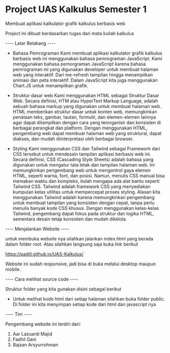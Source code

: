 # Project UAS Kalkulus Semester 1
Membuat aplikasi kalkulator grafik kalkulus berbasis web

Project ini dibuat berdasarkan tugas dari mata kuliah kalkulus

---- Latar Belakang ----
-  Bahasa Pemrograman
  Kami membuat aplikasi kalkulator grafik kalkulus berbasis web ini menggunakan bahasa pemrograman JavaScript. Kami menggunakan bahasa pemorgraman JavaScript karena bahasa pemrograman ini yang digunakan developer untuk membuat halaman web yang interaktif. Dari me-refresh tampilan hingga menampilkan animasi dan peta interaktif. Dalam JavaScript kita juga menggunakan Chart.JS untuk menampilkan grafik.

-  Struktur dasar web
  Kami menggunakan HTML sebagai Struktur Dasar Web. Secara definisi, HTM atau HyperText Markup Language, adalah sebuah bahasa markup yang digunakan untuk membuat halaman web. HTML memberikan struktur dasar untuk konten web, memungkinkan penataan teks, gambar, tautan, formulir, dan elemen-elemen lainnya agar dapat ditampilkan dengan cara yang terorganisir dan konsisten di berbagai perangkat dan platform. 
  Dengan menggunakan HTML, pengembang web dapat membuat halaman web yang struktural, dapat diakses, dan mudah diinterpretasi oleh berbagai browser. 

-  Styling
  Kami menggunakan CSS dan Tailwind sebagai Framework dari CSS tersebut untuk mendesain tampilan aplikasi berbasis web ini. Secara definisi, CSS (Cascading Style Sheets) adalah bahasa yang digunakan untuk mengatur tata letak dan tampilan halaman web. Ini memungkinkan pengembang web untuk mengontrol gaya elemen HTML, seperti warna, font, dan posisi. Namun, menulis CSS manual bisa memakan waktu dan kompleks, itulah mengapa ada alat bantu seperti Tailwind CSS. 
	Tailwind adalah framework CSS yang menyediakan kumpulan kelas utilitas untuk mempercepat proses styling. Alasan kita menggunakan Tailwind adalah karena memungkinkan pengembang untuk membuat tampilan yang konsisten dengan cepat, tanpa perlu menulis banyak kode CSS khusus. Dengan menggunakan kelas-kelas Tailwind, pengembang dapat fokus pada struktur dan logika HTML, sementara desain tetap konsisten dan mudah dikelola.


---- Menjalankan Website ----

untuk membuka website nya silahkan jalankan index.html yang berada dalam folder root. Atau silahkan langsung saja buka link berikut

https://padiil.github.io/UAS-Kalkulus/

Website ini sudah responsive, jadi bisa di buka melalui desktop maupun mobile.


---- Cara melihat source code ----

Struktur folder yang kita gunakan disini sebagai berikut
- Untuk melihat kode html dari setiap halaman silahkan buka folder public. Di folder ini kita menyimpan setiap kode dari html dan javascript nya


---- Tim ----

Pengembang website ini terdiri dari:
1. Aar Lazuardi Majid
2. Fadhil Gani
3. Bajsan Arsyurrohman
